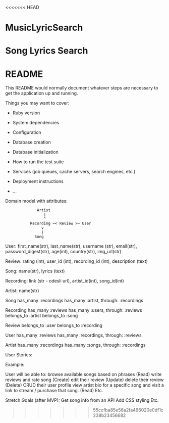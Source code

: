 <<<<<<< HEAD
# MusicLyricSearch
Song Lyrics Search
=======
# README

This README would normally document whatever steps are necessary to get the
application up and running.

Things you may want to cover:

* Ruby version

* System dependencies

* Configuration

* Database creation

* Database initialization

* How to run the test suite

* Services (job queues, cache servers, search engines, etc.)

* Deployment instructions

* ...

Domain model with attributes:

                  Artist
                     |
                     ^
               Recording –< Review >– User
                    v
                    |
                 Song

User: first_name(str), last_name(str), username (str), email(str), password_digest(str), age(int), country(str), img_url(str)

Review: rating (int), user_id (int), recording_id (int), description (text)

Song: name(str), lyrics (text)

Recording:  link (str - odesli url), artist_id(int), song_id(int)

Artist: name(str)




Song
has_many :recordings
has_many :artist, through: :recordings

Recording
has_many :reviews
has_many :users, through: :reviews
belongs_to :artist
belongs_to :song

Review
belongs_to :user
belongs_to :recording

User
has_many :reviews
has_many :recordings, through: :reviews

Artist
has_many :recordings
has_many :songs, through: :recordings





User Stories:

Example:  

User will be able to:
browse available songs based on phrases (Read)
write reviews and rate song (Create)
edit their review (Update)
delete their review (Delete)
CRUD their user profile
view artist bio for a specific song and
visit a link to stream / purchase that song. (Read)
Etc.

Stretch Goals (after MVP):
Get song info from an API
Add CSS styling
Etc.















>>>>>>> 55ccfba85e56a2fa466020e0df1c238b23456682
